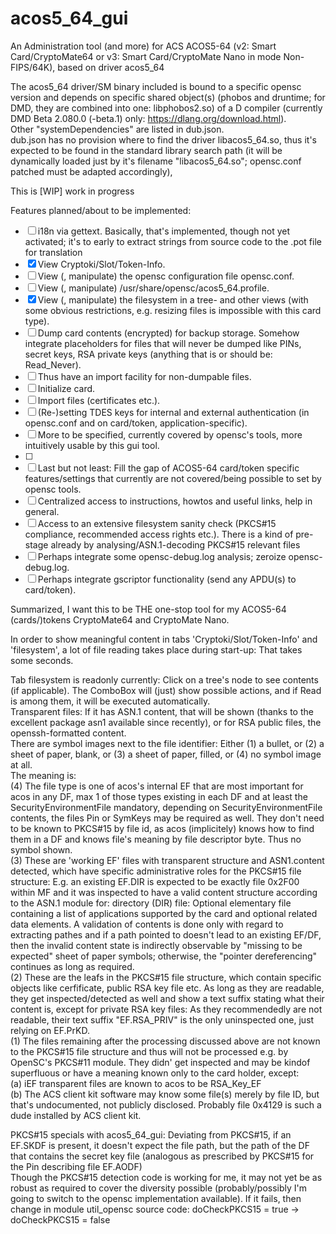 # acos5_64_gui
An Administration tool (and more) for ACS ACOS5-64 (v2: Smart Card/CryptoMate64 or v3: Smart Card/CryptoMate Nano in mode Non-FIPS/64K), based on driver acos5_64

The acos5_64 driver/SM binary included is bound to a specific opensc version and depends on specific shared object(s) (phobos and druntime; for DMD, they are combined into one: libphobos2.so) of a D compiler (currently DMD Beta 2.080.0 (-beta.1) only: https://dlang.org/download.html).<br>
Other "systemDependencies" are listed in dub.json.<br>
dub.json has no provision where to find the driver libacos5_64.so, thus it's expected to be found in the standard library search path (it will be dynamically loaded just by it's filename "libacos5_64.so"; opensc.conf patched must be adapted accordingly),

This is [WIP] work in progress

Features planned/about to be implemented:

- [ ] i18n via gettext. Basically, that's implemented, though not yet activated; it's to early to extract strings from source code to the .pot file for translation<br>
- [x] View Cryptoki/Slot/Token-Info.<br>
- [ ] View (, manipulate) the opensc configuration file opensc.conf.<br>
- [ ] View (, manipulate) /usr/share/opensc/acos5_64.profile.<br>
- [x] View (, manipulate) the filesystem in a tree- and other views (with some obvious restrictions, e.g. resizing files is impossible with this card type).<br>
- [ ] Dump card contents (encrypted) for backup storage. Somehow integrate placeholders for files that will never be dumped like PINs, secret keys, RSA private keys (anything that is or should be: Read_Never).<br>
- [ ] Thus have an import facility for non-dumpable files.<br>
- [ ] Initialize card.<br>
- [ ] Import files (certificates etc.).<br>
- [ ] (Re-)setting TDES keys for internal and external authentication (in opensc.conf and on card/token, application-specific).<br>
- [ ] More to be specified, currently covered by opensc's tools, more intuitively usable by this gui tool.<br>
- [ ] <br>
- [ ] Last but not least: Fill the gap of ACOS5-64 card/token specific features/settings that currently are not covered/being possible to set by opensc tools.<br>
- [ ] Centralized access to instructions, howtos and useful links, help in general.<br>
- [ ] Access to an extensive filesystem sanity check (PKCS#15 compliance, recommended access rights etc.). There is a kind of pre-stage already by analysing/ASN.1-decoding PKCS#15 relevant files<br>
- [ ] Perhaps integrate some opensc-debug.log analysis; zeroize opensc-debug.log.<br>
- [ ] Perhaps integrate gscriptor functionality (send any APDU(s) to card/token).<br>

Summarized, I want this to be THE one-stop tool for my ACOS5-64 (cards/)tokens CryptoMate64 and CryptoMate Nano.<br>

In order to show meaningful content in tabs 'Cryptoki/Slot/Token-Info' and 'filesystem', a lot of file reading takes place during start-up: That takes some seconds.

Tab filesystem is readonly currently: Click on a tree's node to see contents (if applicable). The ComboBox will (just) show possible actions, and if Read is among them, it will be executed automatically.<br>
Transparent files: If it has ASN.1 content, that will be shown (thanks to the excellent package asn1 available since recently), or for RSA public files, the openssh-formatted content.<br>
There are symbol images next to the file identifier: Either (1) a bullet, or (2) a sheet of paper, blank, or (3) a sheet of paper, filled, or (4) no symbol image at all.<br>
The meaning is:<br>
(4) The file type is one of acos's internal EF that are most important for acos in any DF, max 1 of those types existing in each DF and at least the SecurityEnvironmentFile mandatory, depending on SecurityEnvironmentFile contents, the files Pin or SymKeys may be required as well. They don't need to be known to PKCS#15 by file id, as acos (implicitely) knows how to find them in a DF and knows file's meaning by file descriptor byte. Thus no symbol shown.<br>
(3) These are 'working EF' files with transparent structure and ASN1.content detected, which have specific administrative roles for the PKCS#15 file structure: E.g. an existing EF.DIR is expected to be exactly file 0x2F00 within MF and it was inspected to have a valid content structure according to the ASN.1 module for: directory (DIR) file: Optional elementary file containing a list of applications supported by the card and optional related data elements. A validation of contents is done only with regard to extracting pathes and if a path pointed to doesn't lead to an existing EF/DF, then the invalid content state is indirectly observable by "missing to be expected" sheet of paper symbols; otherwise, the "pointer dereferencing" continues as long as required.<br>
(2) These are the leafs in the PKCS#15 file structure, which contain specific objects like cerfificate, public RSA key file etc. As long as they are readable, they get inspected/detected as well and show a text suffix stating what their content is, except for private RSA key files: As they recommendedly are not readable, their text suffix "EF.RSA_PRIV" is the only uninspected one, just relying on EF.PrKD.<br>
(1) The files remaining after the processing discussed above are not known to the PKCS#15 file structure and thus will not be processed e.g. by OpenSC's PKCS#11 module. They didn' get inspected and may be kindof superfluous or have a meaning known only to the card holder, except:<br>
(a) iEF transparent files are known to acos to be RSA_Key_EF<br>
(b) The ACS client kit software may know some file(s) merely by file ID, but that's undocumented, not publicly disclosed. Probably file 0x4129 is such a dude installed by ACS client kit.<br>

PKCS#15 specials with acos5_64_gui:
Deviating from PKCS#15, if an EF.SKDF is present, it doesn't expect the file path, but the path of the DF that contains the secret key file (analogous as prescribed by PKCS#15 for the Pin describing file EF.AODF)<br>
Though the PKCS#15 detection code is working for me, it may not yet be as robust as required to cover the diversity possible (probably/possibly I'm going to switch to the opensc implementation available). If it fails, then change in module util_opensc source code:  doCheckPKCS15 = true -> doCheckPKCS15 = false
